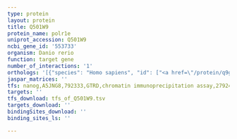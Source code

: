 ```yaml
---
type: protein
layout: protein
title: Q501W9
protein_name: polr1e
uniprot_accession: Q501W9
ncbi_gene_id: '553733'
organism: Danio rerio
function: target gene
number_of_interactions: '1'
orthologs: '[{"species": "Homo sapiens", "id": ["<a href=\"/protein/q9gzs1\">Q9GZS1</a>"]}, {"species": "Mus musculus", "id": ["<a href=\"/protein/q8k202\">Q8K202</a>"]}, {"species": "Rattus norvegicus", "id": ["<a href=\"/protein/b0bn64\">B0BN64</a>"]}, {"species": "Saccharomyces cerevisiae", "id": ["<a href=\"/protein/q01080\">Q01080</a>"]}]'
jaspar_matrices: ''
tfs: nanog,A5JNG8,792333,GTRD,chromatin immunoprecipitation assay,27924024%5Buid%5D,No
targets: ''
tfs_download: tfs_of_Q501W9.tsv
targets_download: ''
bindingSites_download: ''
binding_sites_ls: ''

---
```

